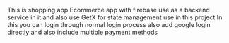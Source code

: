 This is shopping app Ecommerce app with firebase use as a backend service in it and also use GetX for state management use in this project 
In this you can login through normal login process also add google login directly and also include multiple  payment methods
